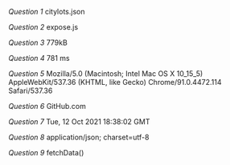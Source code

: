 *Question 1*
citylots.json

*Question 2*
expose.js

*Question 3*
779kB

*Question 4*
781 ms

*Question 5*
Mozilla/5.0 (Macintosh; Intel Mac OS X 10_15_5) AppleWebKit/537.36 (KHTML, like Gecko) Chrome/91.0.4472.114 Safari/537.36

*Question 6*
GitHub.com

*Question 7*
Tue, 12 Oct 2021 18:38:02 GMT

*Question 8*
application/json; charset=utf-8

*Question 9* 
fetchData()
